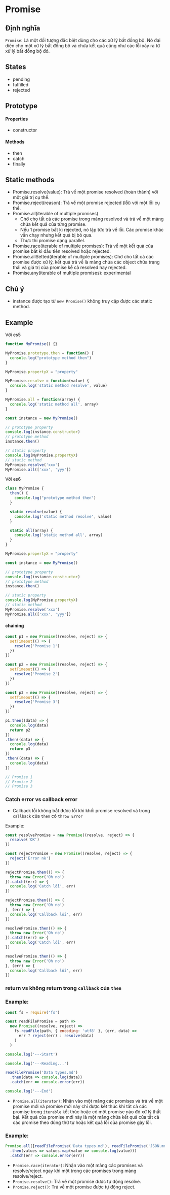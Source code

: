 # Promise

## Định nghĩa
`Promise`: Là một đối tượng đặc biệt dùng cho các xử lý bất đồng bộ. Nó đại diện cho một xử lý bất đồng bộ và chứa kết quả cũng như các lỗi xảy ra từ xử lý bất đồng bộ đó.

## States
- pending
- fulfilled
- rejected

## Prototype
#### Properties
- constructor

#### Methods
- then
- catch
- finally

## Static methods
- Promise.resolve(value): Trả về một promise resolved (hoàn thành) với một giá trị cụ thể.
- Promise.reject(reason): Trả về một promise rejected (lỗi) với một lỗi cụ thể.
- Promise.all(iterable of multiple promises)
  - Chờ cho tất cả các promise trong mảng resolved và trả về một mảng chứa kết quả của từng promise.
  - Nếu 1 promise bất kì rejected, nó lập tức trả về lỗi. Các promise khác vẫn chạy nhưng kết quả bị bỏ qua.
  - Thực thi promise dạng parallel.
- Promise.race(iterable of multiple promises): Trả về một kết quả của promise bất kì đầu tiên resolved hoặc rejected.
- Promise.allSetted(iterable of multiple promises): Chờ cho tất cả các promise được xử lý, kết quả trả về là mảng chứa các object chứa trạng thái và giá trị của promise kể cả resolved hay rejected.
- Promise.any(iterable of multiple promises): experimental

## Chú ý
- instance được tạo từ `new Promise()` không truy cập được các static method.

## Example
Với es5
```js
function MyPromise() {}

MyPromise.prototype.then = function() {
  console.log("prototype method then")
}

MyPromise.propertyX = "property"

MyPromise.resolve = function(value) {
  console.log('static method resolve', value)
}

MyPromise.all = function(array) {
  console.log('static method all', array)
}

const instance = new MyPromise()

// prototype property
console.log(instance.constructor)
// prototype method
instance.then()

// static property
console.log(MyPromise.propertyX)
// static method
MyPromise.resolve('xxx')
MyPromise.all(['xxx', 'yyy'])
```

Với es6
```js
class MyPromise {
  then() {
    console.log("prototype method then")
  }

  static resolve(value) {
    console.log('static method resolve', value)
  }

  static all(array) {
    console.log('static method all', array)
  }
}

MyPromise.propertyX = "property"

const instance = new MyPromise()

// prototype property
console.log(instance.constructor)
// prototype method
instance.then()

// static property
console.log(MyPromise.propertyX)
// static method
MyPromise.resolve('xxx')
MyPromise.all(['xxx', 'yyy'])
```

#### chaining
```js
const p1 = new Promise((resolve, reject) => {
  setTimeout(() => {
    resolve('Promise 1')
  })
})

const p2 = new Promise((resolve, reject) => {
  setTimeout(() => {
    resolve('Promise 2')
  })
})

const p3 = new Promise((resolve, reject) => {
  setTimeout(() => {
    resolve('Promise 3')
  })
})

p1.then((data) => {
  console.log(data)
  return p2
})
.then((data) => {
  console.log(data)
  return p3
})
.then((data) => {
  console.log(data)
})

// Promise 1
// Promise 2
// Promise 3
```

### Catch error vs callback error
- Callback lỗi không bắt được lỗi khi khối promise resolved và trong `callback` của `then` có `throw Error`

Example:
```js
const resolvePromise = new Promise((resolve, reject) => {
  resolve('OK')
})

const rejectPromise = new Promise((resolve, reject) => {
  reject('Error nè')
})

rejectPromise.then(() => {
  throw new Error('Oh no')
}).catch((err) => {
  console.log('Catch lỗi', err)
})

rejectPromise.then(() => {
  throw new Error('Oh no')
}, (err) => {
  console.log('Callback lỗi', err)
})

resolvePromise.then(() => {
  throw new Error('Oh no')
}).catch((err) => {
  console.log('Catch lỗi', err)
})

resolvePromise.then(() => {
  throw new Error('Oh no')
}, (err) => {
  console.log('Callback lỗi', err)
})
```

### return vs không return trong `callback` của `then`

### Example:
```js
const fs = require('fs')

const readFilePromise = path =>
  new Promise((resolve, reject) =>
    fs.readFile(path, { encoding: 'utf8' }, (err, data) =>
      err ? reject(err) : resolve(data)
    )
  )

console.log('---Start')

console.log('---Reading...')

readFilePromise('Data types.md')
  .then(data => console.log(data))
  .catch(err => console.error(err))

console.log('---End')
```

- `Promise.all(iterator)`: Nhận vào một mảng các promises và trả về một promise mới và promise mới này chỉ được kết thúc khi tất cả các promise trong `iterable` kết thúc hoặc có một promise nào đó xử lý thất bại. Kết quả của promise mới này là một mảng chứa kết quả của tất cả các promise theo đúng thứ tự hoặc kết quả lỗi của promise gây lỗi.

### Example:
```js
Promise.all([readFilePromise('Data types.md'), readFilePromise('JSON.md')])
  .then(values => values.map(value => console.log(value)))
  .catch(err => console.error(err))
```

- `Promise.race(iterator)`: Nhận vào một mảng các promises và resolve/reject ngay khi một trong các promises trong mảng resolve/reject.
- `Promise.resolve()`: Trả về một promise được tự động resolve.
- `Promise.reject()`: Trả về một promise được tự động reject.

